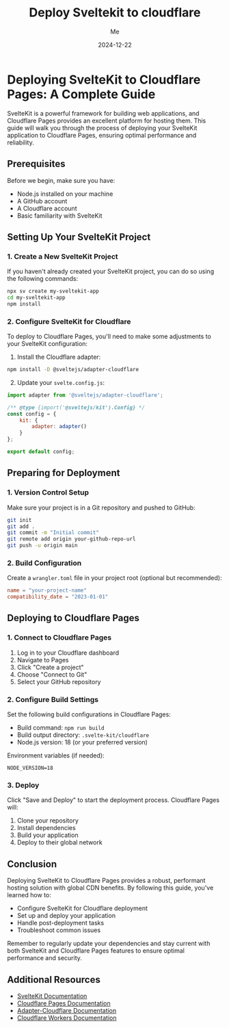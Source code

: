 ﻿---
title: 'Deploy Sveltekit to cloudflare'
date: "2024-12-22"
description: SvelteKit is a powerful framework for building web applications, and Cloudflare Pages provides an excellent platform for hosting them. This guide will walk you through the process of deploying your SvelteKit application to Cloudflare Pages, ensuring optimal performance and reliability. 🚀
categories:
  - sveltekit
  - svelte
  - cloudflare
image: /images/sveltekit-cloudflare.png
author: Me
published: true
featured: true
---
# Deploying SvelteKit to Cloudflare Pages: A Complete Guide

SvelteKit is a powerful framework for building web applications, and Cloudflare Pages provides an excellent platform for hosting them. This guide will walk you through the process of deploying your SvelteKit application to Cloudflare Pages, ensuring optimal performance and reliability.

## Prerequisites

Before we begin, make sure you have:
- Node.js installed on your machine
- A GitHub account
- A Cloudflare account
- Basic familiarity with SvelteKit

## Setting Up Your SvelteKit Project

### 1. Create a New SvelteKit Project

If you haven't already created your SvelteKit project, you can do so using the following commands:

```bash
npx sv create my-sveltekit-app
cd my-sveltekit-app
npm install
```

### 2. Configure SvelteKit for Cloudflare

To deploy to Cloudflare Pages, you'll need to make some adjustments to your SvelteKit configuration:

1. Install the Cloudflare adapter:
```bash
npm install -D @sveltejs/adapter-cloudflare
```

2. Update your `svelte.config.js`:
```javascript
import adapter from '@sveltejs/adapter-cloudflare';

/** @type {import('@sveltejs/kit').Config} */
const config = {
    kit: {
        adapter: adapter()
    }
};

export default config;
```

## Preparing for Deployment

### 1. Version Control Setup

Make sure your project is in a Git repository and pushed to GitHub:

```bash
git init
git add .
git commit -m "Initial commit"
git remote add origin your-github-repo-url
git push -u origin main
```

### 2. Build Configuration

Create a `wrangler.toml` file in your project root (optional but recommended):

```toml
name = "your-project-name"
compatibility_date = "2023-01-01"
```

## Deploying to Cloudflare Pages

### 1. Connect to Cloudflare Pages

1. Log in to your Cloudflare dashboard
2. Navigate to Pages
3. Click "Create a project"
4. Choose "Connect to Git"
5. Select your GitHub repository

### 2. Configure Build Settings

Set the following build configurations in Cloudflare Pages:

- Build command: `npm run build`
- Build output directory: `.svelte-kit/cloudflare`
- Node.js version: 18 (or your preferred version)

Environment variables (if needed):
```
NODE_VERSION=18
```

### 3. Deploy

Click "Save and Deploy" to start the deployment process. Cloudflare Pages will:
1. Clone your repository
2. Install dependencies
3. Build your application
4. Deploy to their global network


## Conclusion

Deploying SvelteKit to Cloudflare Pages provides a robust, performant hosting solution with global CDN benefits. By following this guide, you've learned how to:
- Configure SvelteKit for Cloudflare deployment
- Set up and deploy your application
- Handle post-deployment tasks
- Troubleshoot common issues

Remember to regularly update your dependencies and stay current with both SvelteKit and Cloudflare Pages features to ensure optimal performance and security.

## Additional Resources

- [SvelteKit Documentation](https://kit.svelte.dev/)
- [Cloudflare Pages Documentation](https://developers.cloudflare.com/pages/)
- [Adapter-Cloudflare Documentation](https://github.com/sveltejs/kit/tree/master/packages/adapter-cloudflare)
- [Cloudflare Workers Documentation](https://developers.cloudflare.com/workers/)